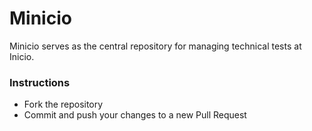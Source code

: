 # Minicio

Minicio serves as the central repository for managing technical tests at Inicio.

### Instructions 
- Fork the repository
- Commit and push your changes to a new Pull Request